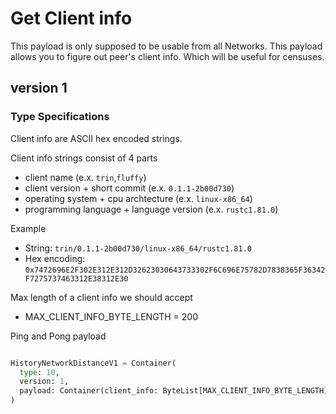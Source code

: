 # Get Client info

This payload is only supposed to be usable from all Networks. This payload allows you to figure out peer's client info. Which will be useful for censuses.

## version 1

### Type Specifications

Client info are ASCII hex encoded strings.

Client info strings consist of 4 parts
- client name (e.x. `trin`,`fluffy`)
- client version + short commit (e.x. `0.1.1-2b00d730`)
- operating system + cpu archtecture (e.x. `linux-x86_64`)
- programming language + language version (e.x. `rustc1.81.0`)

Example 
- String: `trin/0.1.1-2b00d730/linux-x86_64/rustc1.81.0`
- Hex encoding: `0x7472696E2F302E312E312D32623030643733302F6C696E75782D7838365F36342F7275737463312E38312E30`


Max length of a client info we should accept
- MAX_CLIENT_INFO_BYTE_LENGTH = 200


Ping and Pong payload
```python

HistoryNetworkDistanceV1 = Container(
  type: 10,
  version: 1,
  payload: Container(client_info: ByteList[MAX_CLIENT_INFO_BYTE_LENGTH])
)
```
